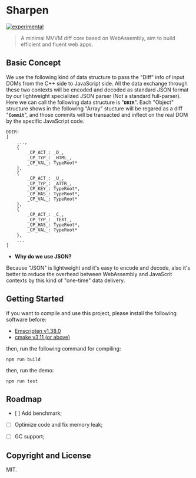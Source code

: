 # Sharpen

[![experimental](http://badges.github.io/stability-badges/dist/experimental.svg)](http://github.com/badges/stability-badges)

> A minimal MVVM diff core based on WebAssembly, aim to build efficient and fluent web apps.

## Basic Concept

We use the following kind of data structure to pass the "Diff" info of input DOMs from the C++ side to JavaScript side. All the data exchange through these two contexts will be encoded and decoded as standard JSON format by our lightweight specialized JSON parser (Not a standard full-parser). Here we can call the following data structure is "**`DDIR`**". Each "Object" structure shows in the following "Array" stucture will be regared as a diff "**`Commit`**", and those commits will be transacted and inflect on the real DOM by the specific JavaScript code.

```
DDIR:
[
    ...,
    {
        _CP_ACT_: _D_,
        _CP_TYP_: _HTML_,
        _CP_VAL_: TypeRoot*
    },
    {
        _CP_ACT_: _U_,
        _CP_TYP_: _ATTR_,
        _CP_KEY_: TypeRoot*,
        _CP_HAS_: TypeRoot*,
        _CP_VAL_: TypeRoot*
    },
    {
        _CP_ACT_: _C_,
        _CP_TYP_: _TEXT_,
        _CP_HAS_: TypeRoot*,
        _CP_VAL_: TypeRoot*
    },
    ...
]
```

* **Why do we use JSON?**

Because "JSON" is lightweight and it's easy to encode and decode, also it's better to reduce the overhead between WebAssembly and JavaScrit contexts by this kind of "one-time" data delivery.


## Getting Started

If you want to compile and use this project, please install the following software before:

* [Emscripten v1.38.0](https://github.com/kripken/emscripten/releases/tag/1.38.0)
* [cmake v3.11 (or above)](https://cmake.org/install/)

then, run the following command for compiling:

`npm run build`


then, run the demo:

`npm run test`


## Roadmap

- [ ] Add benchmark;
- [ ] Optimize code and fix memory leak;
- [ ] GC support;


## Copyright and License

MIT.